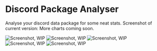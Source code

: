 # Discord Package Analyser
Analyse your discord data package for some neat stats. Screenshot of current version:
More charts coming soon.

![Screenshot, WIP](https://i.imgur.com/08kikSf.png)
![Screenshot, WIP](https://i.imgur.com/v8UbiW4.png)
![Screenshot, WIP](https://i.imgur.com/aLHugSE.png)
![Screenshot, WIP](https://i.imgur.com/E7sDTQE.png)
![Screenshot, WIP](https://i.imgur.com/ji4T3mb.png)
